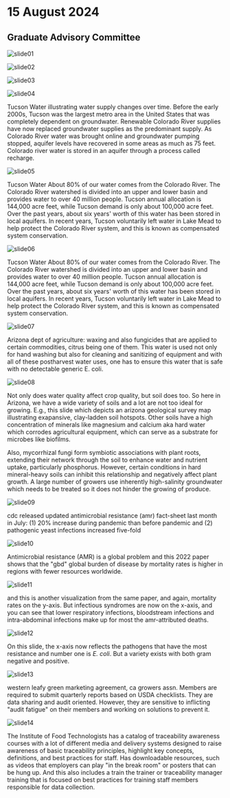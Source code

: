 # 15 August 2024
## Graduate Advisory Committee 

![slide01](./assets/2408/slide01.png) 

![slide02](./assets/2408/slide02.png) 

![slide03](./assets/2408/slide03.png) 

![slide04](./assets/2408/slide04.png) 

Tucson Water illustrating water supply changes over time. Before the early 2000s, Tucson was the largest metro area in the United States that was completely dependent on groundwater. Renewable Colorado River supplies have now replaced groundwater supplies as the predominant supply. As Colorado River water was brought online and groundwater pumping stopped, aquifer levels have recovered in some areas as much as 75 feet. Colorado river water is stored in an aquifer through a process called recharge.

![slide05](./assets/2408/slide05.png) 

Tucson Water About 80% of our water comes from the Colorado River. The Colorado River watershed is divided into an upper and lower basin and provides water to over 40 million people. Tucson annual allocation is 144,000 acre feet, while Tucson demand is only about 100,000 acre feet. Over the past years, about six years' worth of this water has been stored in local aquifers. In recent years, Tucson voluntarily left water in Lake Mead to help protect the Colorado River system, and this is known as compensated system conservation.

![slide06](./assets/2408/slide06.png) 

Tucson Water About 80% of our water comes from the Colorado River. The Colorado River watershed is divided into an upper and lower basin and provides water to over 40 million people. Tucson annual allocation is 144,000 acre feet, while Tucson demand is only about 100,000 acre feet. Over the past years, about six years' worth of this water has been stored in local aquifers. In recent years, Tucson voluntarily left water in Lake Mead to help protect the Colorado River system, and this is known as compensated system conservation.

![slide07](./assets/2408/slide07.png) 

Arizona dept of agriculture:  waxing and also fungicides that are applied to certain commodities, citrus being one of them. This water is used not only for hand washing but also for cleaning and sanitizing of equipment and with all of these postharvest water uses, one has to ensure this water that is safe with no detectable generic E. coli. 

![slide08](./assets/2408/slide08.png) 

Not only does water quality affect crop quality, but soil does too. So here in Arizona, we have a wide variety of soils and a lot are not too ideal for growing. E.g., this slide which depicts an arizona geological survey map illustrating exapansive, clay-ladden soil hotspots. Other soils have a high concentration of minerals like magnesium and calcium aka hard water which corrodes agricultural equipment, which can serve as a substrate for microbes like biofilms.
 
Also, mycorrhizal fungi form symbiotic associations with plant roots, extending their network through the soil to enhance water and nutrient uptake, particularly phosphorus. However, certain conditions in hard mineral-heavy soils can inhibit this relationship and negatively affect plant growth. A large number of growers use inherently high-salinity groundwater which needs to be treated so it does not hinder the growing of produce. 

![slide09](./assets/2408/slide09.png) 

cdc released updated antimicrobial resistance (amr) fact-sheet last month in July: (1) 20% increase during pandemic than before pandemic and (2) pathogenic yeast infections increased five-fold

![slide10](./assets/2408/slide10.png) 

Antimicrobial resistance (AMR) is a global problem and this 2022 paper shows that the "gbd" global burden of disease by mortality rates is higher in regions with fewer resources worldwide. 

![slide11](./assets/2408/slide11.png) 

and this is another visualization from the same paper, and again, mortality rates on the y-axis. But infectious syndromes are now on the x-axis, and you can see that lower respiratory infections, bloodstream infections and intra-abdominal infections make up for most the amr-attributed deaths.

![slide12](./assets/2408/slide12.png) 

On this slide, the x-axis now reflects the pathogens that have the most resistance and number one is *E. coli*. But a variety exists with both gram negative and positive.

![slide13](./assets/2408/slide13.png) 

western leafy green marketing agreement, ca growers assn. Members are required to submit quarterly reports based on USDA checklists. They are data sharing and audit oriented. However, they are sensitive to inflicting "audit fatigue" on their members and working on solutions to prevent it. 

![slide14](./assets/2408/slide14.png) 

The Institute of Food Technologists has a catalog of traceability awareness courses with a lot of different media and delivery systems designed to raise awareness of basic traceability principles, highlight key concepts, definitions, and best practices for staff. Has downloadable resources, such as videos that employers can play "in the break room" or posters that can be hung up. And this also includes a train the trainer or traceability manager training that is focused on best practices for training staff members responsible for data collection. 

